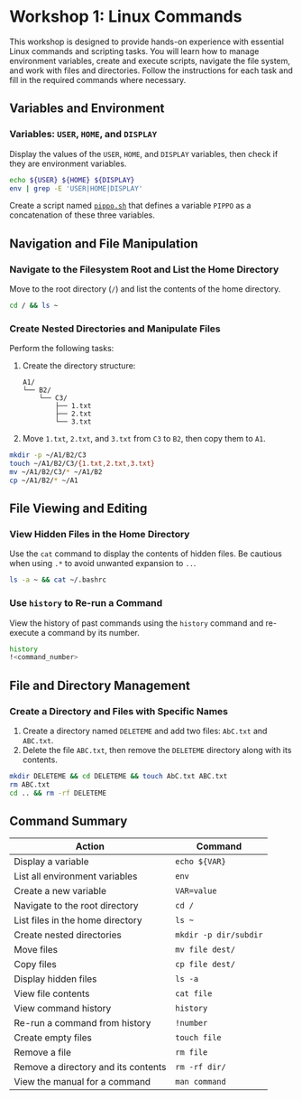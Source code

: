# Workshop 1: Linux Commands  

This workshop is designed to provide hands-on experience with essential Linux commands and scripting tasks. You will learn how to manage environment variables, create and execute scripts, navigate the file system, and work with files and directories. Follow the instructions for each task and fill in the required commands where necessary.  

## Variables and Environment  

### Variables: `USER`, `HOME`, and `DISPLAY`  
Display the values of the `USER`, `HOME`, and `DISPLAY` variables, then check if they are environment variables.  
```bash
echo ${USER} ${HOME} ${DISPLAY}
env | grep -E 'USER|HOME|DISPLAY'
```  
Create a script named [`pippo.sh`](./code/pippo.sh) that defines a variable `PIPPO` as a concatenation of these three variables.  

## Navigation and File Manipulation  

### **Navigate to the Filesystem Root and List the Home Directory**  
Move to the root directory (`/`) and list the contents of the home directory.  
```bash
cd / && ls ~
```  

### **Create Nested Directories and Manipulate Files**  
Perform the following tasks:  
1. Create the directory structure:  
   ```
   A1/
   └── B2/
       └── C3/
           ├── 1.txt
           ├── 2.txt
           └── 3.txt
   ```
2. Move `1.txt`, `2.txt`, and `3.txt` from `C3` to `B2`, then copy them to `A1`.  
```bash
mkdir -p ~/A1/B2/C3
touch ~/A1/B2/C3/{1.txt,2.txt,3.txt}
mv ~/A1/B2/C3/* ~/A1/B2
cp ~/A1/B2/* ~/A1
```  

## File Viewing and Editing  

### **View Hidden Files in the Home Directory**  
Use the `cat` command to display the contents of hidden files. Be cautious when using `.*` to avoid unwanted expansion to `..`.  
```bash
ls -a ~ && cat ~/.bashrc
```  

### **Use `history` to Re-run a Command**  
View the history of past commands using the `history` command and re-execute a command by its number.  
```bash
history
!<command_number>
```  

## File and Directory Management  

### **Create a Directory and Files with Specific Names**  
1. Create a directory named `DELETEME` and add two files: `AbC.txt` and `ABC.txt`.  
2. Delete the file `ABC.txt`, then remove the `DELETEME` directory along with its contents.  
```bash
mkdir DELETEME && cd DELETEME && touch AbC.txt ABC.txt
rm ABC.txt
cd .. && rm -rf DELETEME
```  

## Command Summary  

| **Action**                               | **Command**                                |
|------------------------------------------|--------------------------------------------|
| Display a variable                        | `echo ${VAR}`                              |
| List all environment variables            | `env`                                      |
| Create a new variable                     | `VAR=value`                                |
| Navigate to the root directory            | `cd /`                                     |
| List files in the home directory          | `ls ~`                                     |
| Create nested directories                 | `mkdir -p dir/subdir`                      |
| Move files                                | `mv file dest/`                            |
| Copy files                                | `cp file dest/`                            |
| Display hidden files                      | `ls -a`                                    |
| View file contents                        | `cat file`                                 |
| View command history                      | `history`                                  |
| Re-run a command from history             | `!number`                                  |
| Create empty files                        | `touch file`                               |
| Remove a file                             | `rm file`                                  |
| Remove a directory and its contents       | `rm -rf dir/`                              |
| View the manual for a command             | `man command`                              |  
